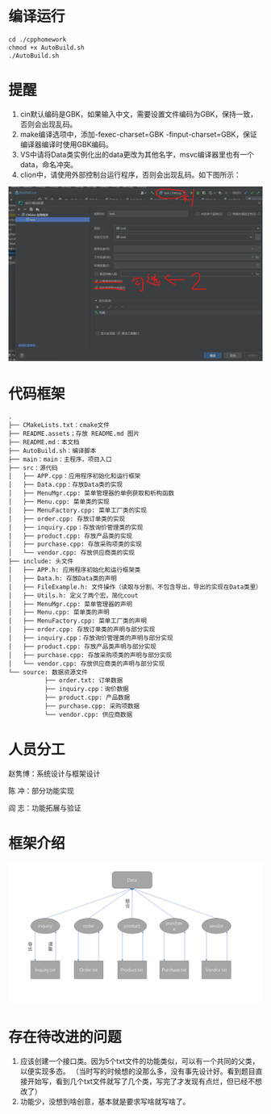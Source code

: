 # 编译运行

```shell
cd ./cpphomework
chmod +x AutoBuild.sh
./AutoBuild.sh
```

# 提醒
1. cin默认编码是GBK，如果输入中文，需要设置文件编码为GBK，保持一致，否则会出现乱码。
2. make编译选项中，添加-fexec-charset=GBK -finput-charset=GBK，保证编译器编译时使用GBK编码。
3. VS中请将Data类实例化出的data更改为其他名字，msvc编译器里也有一个data，命名冲突。
4. clion中，请使用外部控制台运行程序，否则会出现乱码。如下图所示：

![clion](README.assets/clion.png)

# 代码框架
```txt
.
├── CMakeLists.txt：cmake文件
├── README.assets；存放 README.md 图片
├── README.md：本文档
├── AutoBuild.sh：编译脚本
├── main：main：主程序，项目入口
├── src：源代码
│   ├── APP.cpp：应用程序初始化和运行框架
│   ├── Data.cpp：存放Data类的实现
│   ├── MenuMgr.cpp: 菜单管理器的单例获取和析构函数
│   ├── Menu.cpp: 菜单类的实现
│   ├── MenuFactory.cpp: 菜单工厂类的实现
│   ├── order.cpp: 存放订单类的实现
│   ├── inquiry.cpp：存放询价管理类的实现
│   ├── product.cpp: 存放产品类的实现
│   ├── purchase.cpp: 存放采购项类的实现
│   └── vendor.cpp: 存放供应商类的实现
├── include: 头文件
│   ├── APP.h: 应用程序初始化和运行框架类
│   ├── Data.h: 存放Data类的声明
│   ├── FileExample.h: 文件操作（读取与分割，不包含导出，导出的实现在Data类里）
│   ├── Utils.h: 定义了两个宏，简化cout
│   ├── MenuMgr.cpp: 菜单管理器的声明   
│   ├── Menu.cpp: 菜单类的声明
│   ├── MenuFactory.cpp: 菜单工厂类的声明
│   ├── order.cpp: 存放订单类的声明与部分实现    
│   ├── inquiry.cpp：存放询价管理类的声明与部分实现
│   ├── product.cpp: 存放产品类声明与部分实现
│   ├── purchase.cpp: 存放采购项类的声明与部分实现
│   └── vendor.cpp: 存放供应商类的声明与部分实现
└── source: 数据资源文件
          ├── order.txt: 订单数据
          ├── inquiry.cpp：询价数据
          ├── product.cpp: 产品数据
          ├── purchase.cpp: 采购项数据
          └── vendor.cpp: 供应商数据
```
# 人员分工

赵隽博：系统设计与框架设计

陈  冲：部分功能实现

阎  志：功能拓展与验证


# 框架介绍

![框架结构](README.assets/结构.png)

# 存在待改进的问题
1. 应该创建一个接口类。因为5个txt文件的功能类似，可以有一个共同的父类，以便实现多态。
   （当时写的时候想的没那么多，没有事先设计好。看到题目直接开始写，看到几个txt文件就写了几个类，写完了才发现有点烂，但已经不想改了）
2. 功能少，没想到啥创意，基本就是要求写啥就写啥了。



